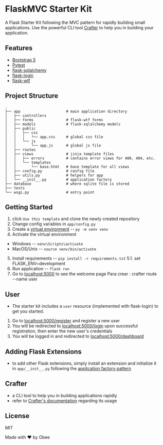 # FlaskMVC Starter Kit

A Flask Starter Kit following the MVC pattern for rapidly building small applications. Use the powerful CLI tool [Crafter](https://github.com/rdp-jr/crafter) to help you in building your application.

## Features
- [Bootstrap 5](https://getbootstrap.com/docs/5.0/getting-started/introduction/)
- [Pytest](https://docs.pytest.org/en/6.2.x/)
- [flask-sqlalchemy](https://flask-sqlalchemy.palletsprojects.com/en/2.x/)
- [flask-login](https://flask-login.readthedocs.io/en/latest/)
- [flask-wtf](https://flask-wtf.readthedocs.io/en/0.15.x/)

## Project Structure
    .
    ├── app                     # main application directory
    │   ├── controllers          
    │   ├── forms               # flask-wtf forms
    │   ├── models              # flask-sqlalchemy models
    │   ├── public              
    │   │   ├── css             
    │   │   │   └── app.css     # global css file
    │   │   └── js               
    │   │       └── app.js      # global js file
    │   ├── routes              
    │   ├── views               # jinja template files
    │   │   ├── errors          # contains error views for 400, 404, etc.
    │   │   └── templates       
    │   │       └── base.html   # base template for all views    
    │   ├── config.py           # config file
    │   ├── utils.py            # helpers for app
    │   └── __init__.py         # application factory    
    ├── database                # where sqlite file is stored   
    ├── tests                   
    └── wsgi.py                 # entry point


## Getting Started
1. click `Use this template` and clone the newly created repository
2. Change config variables in `app/config.py`
3. Create a [virtual environment](https://docs.python.org/3/tutorial/venv.html) -- `py -m venv venv`
4. Activate the virtual environment 
  * Windows -- `venv\Scripts\activate`
  * MacOS/Unix -- `source venv/bin/activate`
5. Install requirements -- `pip install -r requirements.txt`
5.1. set FLASK_ENV=development
6. Run application -- `flask run`
7. Go to [localhost:5000](http://localhost:5000) to see the welcome page
Para crear : crafter route --name user

## User 
- The starter kit includes a `user` resource (implemented with flask-login) to get you started.

1. Go to [localhost:5000/register](http://localhost:5000/register) and register a new user
2. You will be redirected to [localhost:5000/login](http://localhost:5000/login) upon successful registration, then enter the new user's credentials
3. You will be logged in and redirected to [localhost:5000/dashboard](http://localhost:5000/dashboard)

## Adding Flask Extensions
-  to add other Flask extensions, simply install an extension and initialize it in `app/__init__.py` following the [application factory pattern](https://flask.palletsprojects.com/en/2.0.x/patterns/appfactories/)

## Crafter
- a CLI tool to help you in building applications rapidly
- refer to [Crafter's documentation](https://github.com/rdp-jr/crafter) regarding its usage

## License
MIT


Made with ❤️ by Obee